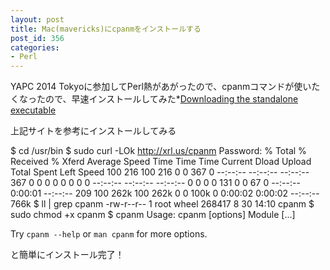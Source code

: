 ```yaml
---
layout: post
title: Mac(mavericks)にcpanmをインストールする
post_id: 356
categories: 
- Perl
---
```


YAPC 2014 Tokyoに参加してPerl熱があがったので、cpanmコマンドが使いたくなったので、早速インストールしてみた*[Downloading the standalone executable](http://search.cpan.org/~miyagawa/App-cpanminus-1.7004/lib/App/cpanminus.pm#Downloading_the_standalone_executable)

上記サイトを参考にインストールしてみる


$ cd /usr/bin
$ sudo curl -LOk http://xrl.us/cpanm
Password:
  % Total    % Received % Xferd  Average Speed   Time    Time     Time  Current
                                 Dload  Upload   Total   Spent    Left  Speed
100   216  100   216    0     0    367      0 --:--:-- --:--:-- --:--:--   367
  0     0    0     0    0     0      0      0 --:--:-- --:--:-- --:--:--     0
  0     0    0   131    0     0     67      0 --:--:--  0:00:01 --:--:--   209
100  262k  100  262k    0     0   100k      0  0:00:02  0:00:02 --:--:--  766k
$ ll | grep cpanm
-rw-r--r--   1 root   wheel    268417  8 30 14:10 cpanm
$ sudo chmod +x cpanm
$ cpanm
Usage: cpanm [options] Module [...]

Try `cpanm --help` or `man cpanm` for more options.

と簡単にインストール完了！